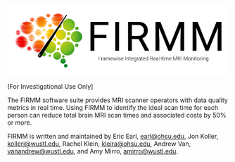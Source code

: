 ![Logo](img/FirmmLogo.png)

[For Investigational Use Only]

The FIRMM software suite provides MRI scanner operators with data quality metrics in real time. Using FIRMM to identify the ideal scan time for each person can reduce total brain MRI scan times and associated costs by 50% or more.

FIRMM is written and maintained by Eric Earl, [earl@ohsu.edu](mailto:earl@ohsu.edu), Jon Koller, [kollerj@wustl.edu](mailto:kollerj@wustl.edu), Rachel Klein, [kleira@ohsu.edu](mailto:kleira@ohsu.edu), Andrew Van, [vanandrew@wustl.edu](mailto:vanandrew@wustl.edu), and Amy Mirro, [amirro@wustl.edu](mailto:amirro@wustl.edu).
